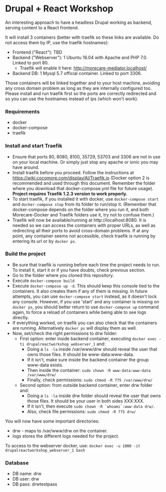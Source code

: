 # Drupal + React Workshop

An interesting approach to have a headless Drupal working as backend, serving content to a React frontend.

It will install 3 containers (better with traefik so these links are available. Do not access them by IP, use the traefik hostnames):

  * Frontend ("React"): TBD
  * Backend ("Webserver"): 1 Ubuntu 16.04 with Apache and PHP 7.0. Linked to port 80.
    * Traefik will enable it here: http://morecare-mediator.localhost/
  * Backend DB: 1 Mysql 5.7 official container. Linked to port 3306.

Those containers will be linked together and to your host machine, avoiding any cross domain problem as long as they are internally configured too. Please install and run traefik first so the ports are correctly redirected and so you can use the hostnames instead of ips (which won't work).

### Requirements

  * docker
  * docker-compose
  * traefik

### Install and start Traefik
   * Ensure that ports 80, 8080, 8100, 35729, 53703 and 3306 are not in use on your local machine. Or simply just stop any apache or ionic you may have around.
   * Install traefik before you proceed. Follow the instructions at https://wiki.cocomore.com/display/AI/Traefik.io (Docker option 2 is recommended and used through this document. Remember the folder where you download that docker-compose.yml file for future usage). **Project requires Traefik 1.2.3 version to work properly.**
   * To start traefik, if you installed it with docker, use `docker-compose start` and `docker-compose stop` from its folder to run/stop it. (Remember that docker-compose depends on the folder where you run it, and both Morecare-Docker and Traefik folders use it, try not to confuse them.)
   * Traefik will now be available/running at http://localhost:8080. It is needed so we can access the containers with proper URLs, as well as redirecting all their ports to avoid cross-domain problems. If at any point, any container seems not accessible, check traefik is running by entering its url or by `docker ps`.

### Build the project
   * Be sure that traefik is running before each time the project needs to run. To install it, start it or if you have doubts, check previous section.
   * Go to the folder where you cloned this repository.
   * Execute `docker-compose build`
   * Execute `docker-compose up -d`. This should keep this console tied to the containers. It also creates them if any of them is missing. In future attempts, you can use `docker-compose start` instead, as it doesn't lock any console. However, if you use 'start' and any container is missing on `docker ps`, you should better return to use `docker-compose up` command again, to force a reload of containers while being able to see logs directly.
   * If everything worked, on traefik you can also check that the containers are running. Alternatively `docker ps` will display them as well.
   * Now, set/check the right permissions to drw folder:
     * First option: enter inside backend container, executing `docker exec -ti drupalreactworkshop_webserver_1` and:
        * Doing a `ls -la` inside /var/www/drw should reveal the user that owns those files. It should be www-data:www-data.
        * If it isn't, make sure inside the backend container the group www-data exists.
        * Then inside the container: `sudo chown -R www-data:www-data /var/www/drw/`
        * Finally, check permissions: `sudo chmod -R 775 /var/www/drw/`
     * Second option: from outside backend container, enter drw folder and:
        * Doing a `ls -la` inside drw folder should reveal the user that owns those files. It should be your user in both sides XXX:XXX.
        * If it isn't, then execute ``sudo chown -R `whoami`:www-data drw/``.
        * Also, check file permissions: `sudo chmod -R 775 drw/`

You will now have some important directories:
   * drw - maps to /var/www/drw on the container.
   * logs stores the different logs needed for the project.

To access to the webserver docker, use: ``docker exec -u 1000 -it drupalreactworkshop_webserver_1 bash
``

### Database
   * DB name: drw
   * DB user: drw
   * DB pass: drwtestpass